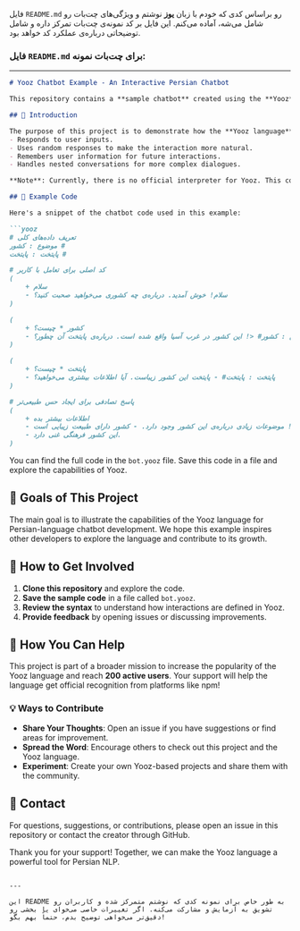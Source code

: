 فایل `README.md` رو براساس کدی که خودم با زبان **یوز** نوشتم و ویژگی‌های چت‌بات رو شامل می‌شه، آماده می‌کنم. این فایل بر کد نمونه‌ی چت‌بات تمرکز داره و شامل توضیحاتی درباره‌ی عملکرد کد خواهد بود.

### فایل `README.md` برای چت‌بات نمونه:
---

```markdown
# Yooz Chatbot Example - An Interactive Persian Chatbot

This repository contains a **sample chatbot** created using the **Yooz** language, a Persian right-to-left markup language designed for building chatbots and AI systems. This example showcases the power of Yooz in creating engaging, intelligent conversations.

## 📝 Introduction

The purpose of this project is to demonstrate how the **Yooz language** can be used to build an interactive chatbot that:
- Responds to user inputs.
- Uses random responses to make the interaction more natural.
- Remembers user information for future interactions.
- Handles nested conversations for more complex dialogues.

**Note**: Currently, there is no official interpreter for Yooz. This code is for educational purposes and to showcase the language's capabilities.

## 📄 Example Code

Here's a snippet of the chatbot code used in this example:

```yooz
# تعریف داده‌های کلی
موضوع : کشور #
پایتخت : پایتخت #

# کد اصلی برای تعامل با کاربر
(
    + سلام
    - سلام! خوش آمدید. درباره‌ی چه کشوری می‌خواهید صحبت کنید؟
)

(
    + کشور * چیست؟
    - موضوع : کشور# <! این کشور در غرب آسیا واقع شده است. درباره‌ی پایتخت آن چطور؟
)

(
    + پایتخت * چیست؟
    - پایتخت : پایتخت# - پایتخت این کشور زیباست. آیا اطلاعات بیشتری می‌خواهید؟
)

# پاسخ تصادفی برای ایجاد حس طبیعی‌تر
(
    + اطلاعات بیشتر بده
    - حتماً! موضوعات زیادی درباره‌ی این کشور وجود دارد. - کشور دارای طبیعت زیبایی است.
    - این کشور فرهنگی غنی دارد.
)
```

You can find the full code in the `bot.yooz` file. Save this code in a file and explore the capabilities of Yooz.

## 🎯 Goals of This Project

The main goal is to illustrate the capabilities of the Yooz language for Persian-language chatbot development. We hope this example inspires other developers to explore the language and contribute to its growth.

## 🚀 How to Get Involved

1. **Clone this repository** and explore the code.
2. **Save the sample code** in a file called `bot.yooz`.
3. **Review the syntax** to understand how interactions are defined in Yooz.
4. **Provide feedback** by opening issues or discussing improvements.

## 📢 How You Can Help

This project is part of a broader mission to increase the popularity of the Yooz language and reach **200 active users**. Your support will help the language get official recognition from platforms like npm!

### 💡 Ways to Contribute

- **Share Your Thoughts**: Open an issue if you have suggestions or find areas for improvement.
- **Spread the Word**: Encourage others to check out this project and the Yooz language.
- **Experiment**: Create your own Yooz-based projects and share them with the community.

## 📧 Contact

For questions, suggestions, or contributions, please open an issue in this repository or contact the creator through GitHub.

Thank you for your support! Together, we can make the Yooz language a powerful tool for Persian NLP.
```

---

این README به طور خاص برای نمونه کدی که نوشتم متمرکز شده و کاربران رو تشویق به آزمایش و مشارکت می‌کنه. اگر تغییرات خاصی می‌خوای یا بخشی رو دقیق‌تر می‌خواهی توضیح بدم، حتماً بهم بگو!
